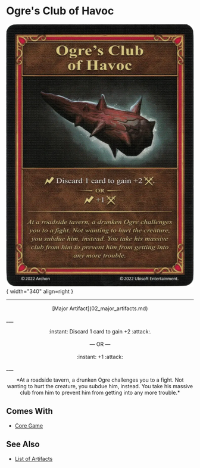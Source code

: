 # Ogre's Club of Havoc

![Ogre's Club of Havoc](../assets/artifacts_major-ogres_club_of_havoc.webp){ width="340" align=right }
___
<p style="text-align: center;" markdown>[Major Artifact](02_major_artifacts.md)</p>
___
<p style="text-align: center;" markdown>:instant: Discard 1 card to gain +2 :attack:.<br><br>— OR —<br><br>:instant: +1 :attack:</p>
___
<p style="text-align: center;" markdown>*At a roadside tavern, a drunken Ogre challenges you to a fight. Not wanting to hurt the creature, you subdue him, instead. You take his massive club from him to prevent him from getting into any more trouble.*</p>


## Comes With

- [Core Game](../content.md)


## See Also


- [List of Artifacts](index.md)
